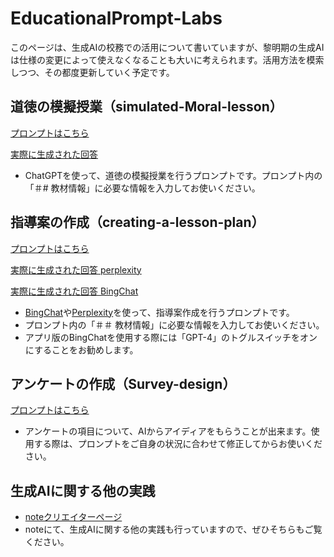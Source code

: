 # EducationalPrompt-Labs
このページは、⽣成AIの校務での活⽤について書いていますが、黎明期の生成AIは仕様の変更によって使えなくなることも大いに考えられます。活用方法を模索しつつ、その都度更新していく予定です。

## 道徳の模擬授業（simulated-Moral-lesson）
[プロンプトはこちら](https://github.com/atariryuma/EducationalPrompt-Labs/blob/main/simulated-Moral-lesson)

[実際に生成された回答](https://chat.openai.com/share/efe3fd4d-4b0d-42a3-9ddd-033af2b4b113)
* ChatGPTを使って、道徳の模擬授業を行うプロンプトです。プロンプト内の「＃# 教材情報」に必要な情報を入力してお使いください。

## 指導案の作成（creating-a-lesson-plan）
[プロンプトはこちら](https://github.com/atariryuma/EducationalPrompt-Labs/blob/main/Creating-a-lesson-plan)

[実際に生成された回答 perplexity](https://www.perplexity.ai/search/86075de6-a9fd-44b5-8f43-24336ac3a3c9?s=c)

[実際に生成された回答 BingChat](https://sl.bing.net/e6s7KJG7pZI)
* [BingChat](https://www.bing.com/search?q=Bing+AI&showconv=1&FORM=hpcodx)や[Perplexity](https://www.perplexity.ai/)を使って、指導案作成を行うプロンプトです。
* プロンプト内の「＃＃ 教材情報」に必要な情報を入力してお使いください。
* アプリ版のBingChatを使用する際には「GPT-4」のトグルスイッチをオンにすることをお勧めします。

## アンケートの作成（Survey-design）
[プロンプトはこちら](https://github.com/atariryuma/EducationalPrompt-Labs/blob/main/Survey-design)
* アンケートの項目について、AIからアイディアをもらうことが出来ます。使用する際は、プロンプトをご自身の状況に合わせて修正してからお使いください。

## 生成AIに関する他の実践
* [noteクリエイターページ](https://note.com/atari_ryuma/)
* noteにて、生成AIに関する他の実践も行っていますので、ぜひそちらもご覧ください。
